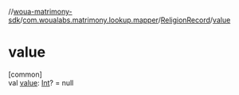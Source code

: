 //[woua-matrimony-sdk](../../../index.md)/[com.woualabs.matrimony.lookup.mapper](../index.md)/[ReligionRecord](index.md)/[value](value.md)

# value

[common]\
val [value](value.md): [Int](https://kotlinlang.org/api/latest/jvm/stdlib/kotlin/-int/index.html)? = null
